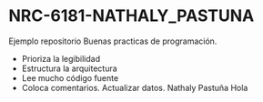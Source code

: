 # NRC-6181-NATHALY_PASTUNA
Ejemplo repositorio
Buenas practicas de programación.
- Prioriza la legibilidad
- Estructura la arquitectura
- Lee mucho código fuente
- Coloca comentarios.
Actualizar datos.
Nathaly Pastuña Hola